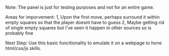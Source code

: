 Note: The panel is just for testing purposes and not for an entire game.


Areas for imporvement:
1, Upon the first move, perhaps surround it within empty squares so that the player doesnt have to guess
2, Maybe getting rid of single empty squares but I've seen it happen in other sources so is probably fine

Next Step: 
Use this basic funcitionality to emulate it on a webpage to hone html/css/js skills.
